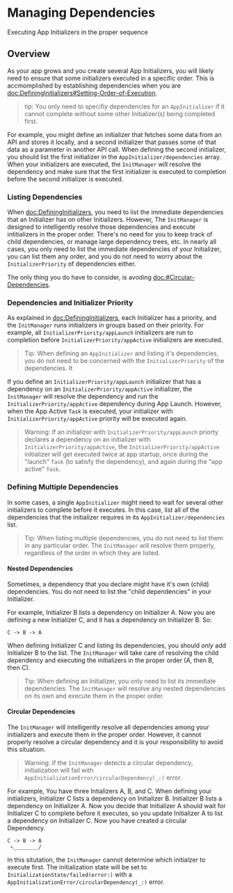 #  Managing Dependencies
Executing App Initializers in the proper sequence

## Overview

As your app grows and you create several App Initializers, you will likely need
to ensure that some initializers executed in a specific order. This is accmomplished
by establishing dependencies when you are <doc:DefiningInitializers#Setting-Order-of-Execution>.

> tip: You only need to specifiy dependencies for an ``AppInitializer`` if it cannot complete without
some other Initializer(s) being completed first. 

For example, you might define an initializer that fetches some data from an API and stores it locally, 
and a second initializer that passes some of that data as a parameter in another API call. When defining 
the second initializer, you should list the first initializer in the ``AppInitializer/dependencies`` 
array. When your initializers are executed, the ``InitManager`` will resolve the dependency and make 
sure that the first initializer is executed to completion before the second initializer is executed. 

### Listing Dependencies

When <doc:DefiningInitializers>, you need to list the immediate dependencies that an Initializer has
on other Initializers. However, The ``InitManager`` is designed to intelligently resolve those dependencies
and execute intitializers in the proper order. There's no need for you to keep track of child dependencies, 
or manage large dependency trees, etc. In nearly all cases, you only need to list
the immediate dependencies of your Initializer, you can list them any order, and you do not need to worry
about the ``InitializerPriority`` of dependencies either. 

The only thing you do have to consider, is avoding <doc:#Circular-Dependencies>.


### Dependencies and Initializer Priority

As explained in <doc:DefiningInitializers>, each Initializer has a priority, and the ``InitManager``
runs initializers in groups based on their priority. For example, all ``InitializerPriority/appLaunch``
initializers are run to completion before ``InitializerPriority/appActive`` initializers are executed.

> Tip: When defining an ``AppInitializer`` and listing it's dependencies, you do not need to be concerned with
the ``InitializerPriority`` of the dependencies. It

If you define an ``InitializerPriority/appLaunch`` initializer that has a dependency on an
``InitializerPriority/appActive`` initializer, the ``InitManager`` will resolve the dependency and run
the ``InitializerPriority/appActive`` dependency during App Launch. However, when the App Active `Task`
is executed, your initializer with ``InitializerPriority/appActive`` priority will be executed again. 

> Warning: If an initializer with ``InitializerPriority/appLaunch`` priorty declares a dependency on
an initializer with ``InitializerPriority/appActive``, the ``InitializerPriority/appActive`` initializer
will get executed twice at app startup, once during the "launch" `Task` (to satisfy the dependency), and
again during the "app active" `Task`. 

### Defining Multiple Dependencies

In some cases, a single ``AppInitializer`` might need to wait for several other initializers to complete
before it executes. In this case, list all of the dependencies that the initializer requires in its
``AppInitializer/dependencies`` list. 

> Tip: When listing multiple dependencies, you do not need to list them in any particular order. 
The ``InitManager`` will resolve them properly, regardless of the order in which they are listed. 

#### Nested Dependencies
Sometimes, a dependency that you declare might have it's own (child) dependencies. You do not need to list
the "child dependencies" in your Initializer.

For example, Initializer B lists a dependency on Initializer A. Now you are defining a new Initializer C, 
and it has a dependency on Initializer B. So:
```
C -> B -> A
```
When defining Initializer C and listing its dependencies, you should _only_ add Initializer B to the list.
The ``InitManager`` will take care of resolving the child dependency and executing the initializers in the 
proper order (A, then B, then C).

> Tip: When defining an Initializer, you only need to list its immediate dependencies. The ``InitManager``
will resolve any nested dependencies on its own and execute them in the proper order.

#### Circular Dependencies

The ``InitManager`` will intelligently resolve all dependencies among your initializers and execute them
in the proper order. However, it cannot properly resolve a circular dependency and it is your responsibility
to avoid this situation. 

> Warning: If the ``InitManager`` detects a circular dependency, initialization will fail with
``AppInitializationError/circularDependency(_:)`` error.

For example, You have three Intializers A, B, and C. When defining your initializers, Initializer C lists 
a dependency on Initializer B. Initializer B lists a dependency on Initializer A. Now you decide that 
Initializer A should wait for Initializer C to complete before it executes, so you update Initializer A to list
a dependency on Initializer C. Now you have created a circular Dependency. 

```
C -> B -> A
 ↖________/
```

In this situtation, the ``InitManager`` cannot determine which initialzer to execute first. The initialization
state will be set to ``InitializationState/failed(error:)`` with a ``AppInitializationError/circularDependency(_:)``
error. 
